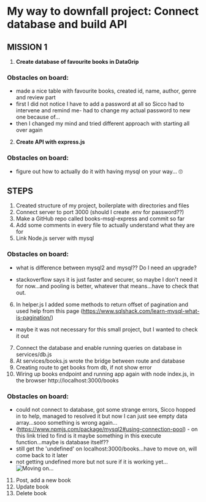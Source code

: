 # My way to downfall project:  Connect database and build API

## MISSION 1

1. **Create database of favourite books in DataGrip**
    
### Obstacles on board: 
* made a nice table with favourite books, created id, name, author, genre and review part
* first I did not notice I have to add a password at all so Sicco had to intervene and remind me- had to change my actual password to new one because of...
* then I changed my mind and tried different approach with starting all over again

2. **Create API with express.js**

### Obstacles on board:

* figure out how to actually do it with having mysql on your way... 🙄

## STEPS

1. Created structure of my project, boilerplate with directories and files
2. Connect server to port 3000 (should I create .env for password??)
3. Make a GitHub repo called books-msql-express and commit so far
4. Add some comments in every file to actually understand what they are for
5. Link Node.js server with mysql

### Obstacles on board:
* what is difference between mysql2 and mysql?? Do I need an upgrade?
- stackoverflow says it is just faster and securer, so maybe I don't need it for now...and pooling is better, whatever that means...have to check that out.

6. In helper.js I added some methods to return offset of pagination and used help from this page (https://www.sqlshack.com/learn-mysql-what-is-pagination/)
* maybe it was not necessary for this small project, but I wanted to check it out
7. Connect the database and enable running queries on database in services/db.js
8. At services/books.js wrote the bridge between route and database
9. Creating route to get books from db, if not show error
10. Wiring up books endpoint and running app again with node index.js, in the browser http://localhost:3000/books
### Obstacles on board:
* could not connect to database, got some strange errors, Sicco hopped in to help, managed to resolved it but now I can just see empty data array...sooo
something is wrong again...
* (https://www.npmjs.com/package/mysql2#using-connection-pool) - on this link tried to find is it maybe something in this execute function...maybe is database itself??
* still get the 'undefined' on localhost:3000/books...have to move on, will come back to it later
* not getting undefined more but not sure if it is working yet...
  ![Moving on...](https://gph.is/2Af28gy)
  
11. Post, add a new book
12. Update book
13. Delete book
